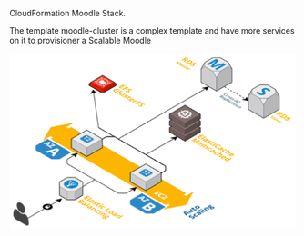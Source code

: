 CloudFormation Moodle Stack.

The template moodle-cluster is a complex template and have more services on it to provisioner a Scalable Moodle

<p align="center">
  <img src="https://github.com/julialamenza/Moodle-CloudFormation/blob/master/moodle.png?raw=true" /> 
</p>

